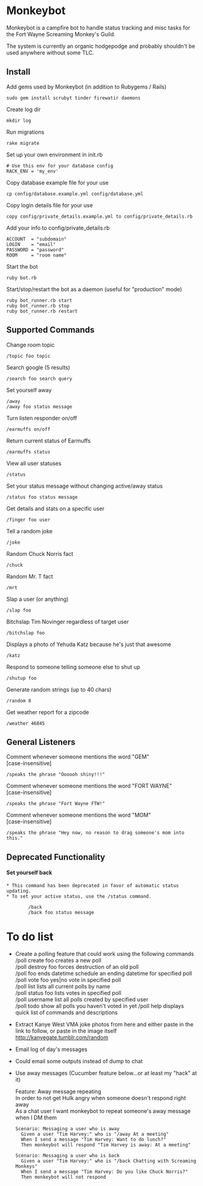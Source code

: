 Monkeybot
===

Monkeybot is a campfire bot to handle status tracking and misc tasks for the Fort Wayne Screaming Monkey's Guild.

The system is currently an organic hodgepodge and probably shouldn't be used anywhere without some TLC.

Install
---

Add gems used by Monkeybot (in addition to Rubygems / Rails)

    sudo gem install scrubyt tinder firewatir daemons

Create log dir

    mkdir log
  
Run migrations

    rake migrate

Set up your own environment in init.rb
    
    # Use this env for your database config
    RACK_ENV = 'my_env'

Copy database example file for your use

    cp config/database.example.yml config/database.yml

Copy login details file for your use

    copy config/private_details.example.yml to config/private_details.rb

Add your info to config/private_details.rb

    ACCOUNT  = "subdomain"
    LOGIN    = "email"
    PASSWORD = "password"
    ROOM     = "room name"
    
Start the bot

    ruby bot.rb

Start/stop/restart the bot as a daemon (useful for "production" mode)

    ruby bot_runner.rb start
    ruby bot_runner.rb stop
    ruby bot_runner.rb restart

Supported Commands
---

Change room topic

    /topic foo topic
  
Search google (5 results)

    /search foo search query
  
Set yourself away

    /away
    /away foo status message
    
Turn listen responder on/off
	
	/earmuffs on/off
	
Return current status of Earmuffs

	/earmuffs status
  
View all user statuses

    /status
  
Set your status message without changing active/away status

    /status foo status message
  
Get details and stats on a specific user

    /finger foo user
  
Tell a random joke

    /joke
  
Random Chuck Norris fact

    /chuck

Random Mr. T fact

    /mrt
  
Slap a user (or anything)

    /slap foo
    
Bitchslap Tim Novinger regardless of target user

    /bitchslap foo

Displays a photo of Yehuda Katz because he's just that awesome

	/katz
    
Respond to someone telling someone else to shut up
    
    /shutup foo

Generate random strings (up to 40 chars)

    /random 8

Get weather report for a zipcode

    /weather 46845

General Listeners
---

Comment whenever someone mentions the word "GEM"  
[case-insensitive]

    /speaks the phrase "Oooooh shiny!!!"

Comment whenever someone mentions the word "FORT WAYNE"  
[case-insensitive]

    /speaks the phrase "Fort Wayne FTW!"
    
Comment whenever someone mentions the word "MOM"  
[case-insensitive]

    /speaks the phrase "Hey now, no reason to drag someone's mom into this."
    
Deprecated Functionality
---

#### Set yourself back
	* This command has been deprecated in favor of automatic status updating. 
	* To set your active status, use the /status command.

		    /back
		    /back foo status message
    
To do list
===
* Create a polling feature that could work using the following commands  
	/poll create foo				creates a new poll  
	/poll destroy foo				forces destruction of an old poll  
	/poll foo ends datetime			schedule an ending datetime for specified poll  
	/poll vote foo yes|no			vote in specified poll  
	/poll list						lists all current polls by name  
	/poll status foo				lists votes in specified poll  
	/poll username					list all polls created by specified user  
	/poll todo						show all polls you haven't voted in yet
	/poll help						displays quick list of commands and descriptions

* Extract Kanye West VMA joke photos from here and either paste in the link to follow, or paste in the image itself  
	http://kanyegate.tumblr.com/random

* Email log of day's messages
* Could email some outputs instead of dump to chat
* Use away messages (Cucumber feature below...or at least my "hack" at it)

    Feature: Away message repeating  
      In order to not get Hulk angry when someone doesn't respond right away  
      As a chat user I want monkeybot to repeat someone's away message when I DM them
    
      Scenario: Messaging a user who is away  
        Given a user "Tim Harvey:" who is "/away At a meeting"  
        When I send a message "Tim Harvey: Want to do lunch?"  
        Then monkeybot will respond "Tim Harvey is away: At a meeting"  
      
      Scenario: Messaging a user who is back  
        Given a user "Tim Harvey:" who is "/back Chatting with Screaming Monkeys"  
        When I send a message "Tim Harvey: Do you like Chuck Norris?"  
        Then monkeybot will not respond  